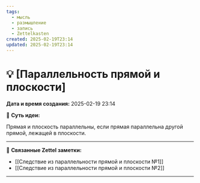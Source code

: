 ```yaml
---
tags:
  - мысль
  - размышление
  - запись
  - Zettelkasten
created: 2025-02-19T23:14
updated: 2025-02-19T23:14
---
```

# 💡  [Параллельность прямой и плоскости]

**Дата и время создания:** 2025-02-19 23:14

 💫 **Суть идеи:**
 
Прямая и плоскость параллельны, если прямая параллельна другой прямой, лежащей в плоскости.

- - -

🔗 **Связанные Zettel заметки:**

- [[Следствие из параллельности прямой и плоскости №1]]
- [[Следствие из параллельности прямой и плоскости №2]]

------
